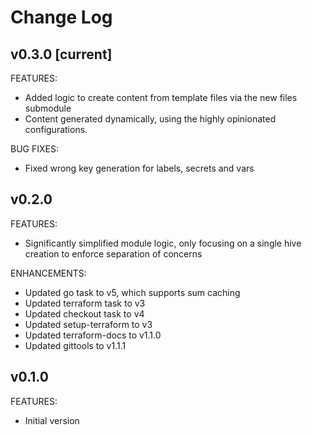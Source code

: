 # Change Log

## v0.3.0 [current]
FEATURES:
- Added logic to create content from template files via the new files submodule
- Content generated dynamically, using the highly opinionated configurations.

BUG FIXES:
- Fixed wrong key generation for labels, secrets and vars

## v0.2.0
FEATURES:
- Significantly simplified module logic, only focusing on a single hive creation to enforce separation of concerns

ENHANCEMENTS:
- Updated go task to v5, which supports sum caching
- Updated terraform task to v3
- Updated checkout task to v4
- Updated setup-terraform to v3
- Updated terraform-docs to v1.1.0
- Updated gittools to v1.1.1

## v0.1.0
FEATURES:
- Initial version